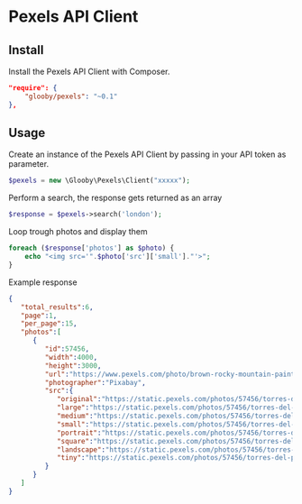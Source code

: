 # Pexels API Client

## Install

Install the Pexels API Client with Composer.

```json
"require": {
    "glooby/pexels": "~0.1"
},
```

## Usage

Create an instance of the Pexels API Client by passing in your API token as parameter.

```php
$pexels = new \Glooby\Pexels\Client("xxxxx");
```

Perform a search, the response gets returned as an array

```php
$response = $pexels->search('london');
```

Loop trough photos and display them

```php
foreach ($response['photos'] as $photo) {
    echo "<img src='".$photo['src']['small']."'>";
}
```

Example response

```json
{
   "total_results":6,
   "page":1,
   "per_page":15,
   "photos":[  
      {  
         "id":57456,
         "width":4000,
         "height":3000,
         "url":"https://www.pexels.com/photo/brown-rocky-mountain-painting-57456/",
         "photographer":"Pixabay",
         "src":{  
            "original":"https://static.pexels.com/photos/57456/torres-del-paine-mountains-granite-granite-rock-57456.jpeg",
            "large":"https://static.pexels.com/photos/57456/torres-del-paine-mountains-granite-granite-rock-57456-large.jpeg",
            "medium":"https://static.pexels.com/photos/57456/torres-del-paine-mountains-granite-granite-rock-57456-medium.jpeg",
            "small":"https://static.pexels.com/photos/57456/torres-del-paine-mountains-granite-granite-rock-57456-small.jpeg",
            "portrait":"https://static.pexels.com/photos/57456/torres-del-paine-mountains-granite-granite-rock-57456-portrait.jpeg",
            "square":"https://static.pexels.com/photos/57456/torres-del-paine-mountains-granite-granite-rock-57456-square.jpeg",
            "landscape":"https://static.pexels.com/photos/57456/torres-del-paine-mountains-granite-granite-rock-57456-landscape.jpeg",
            "tiny":"https://static.pexels.com/photos/57456/torres-del-paine-mountains-granite-granite-rock-57456-tiny.jpeg"
         }
      }
   ]
}
```
